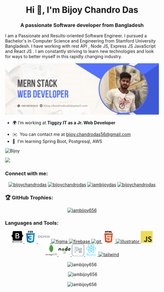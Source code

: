 <h1 align="center">Hi 👋, I'm Bijoy Chandro Das</h1>
<h3 align="center">A passionate Software developer from Bangladesh</h3>

I am a Passionate and Results-oriented Software Engineer. I pursued a Bachelor's in Computer Science and Engineering from Stamford University Bangladesh. I have working with rest API , Node JS, Express JS JavaScript and React JS . I am constantly striving to learn new technologies and look for ways to better myself in this rapidly changing industry.

<img src="bannerImg.png" alt="iambijoy656" />

- 🌍 I’m working at **Tiggzy IT as a Jr. Web Developer**
* ✉️  You can contact me at [bijoy.chandrodas56@gmail.com](mailto:bijoy.chandrodas56@gmail.com)
* 🧠  I'm learning Spring Boot, Postgresql, AWS 

<p align="left"> <img src="https://komarev.com/ghpvc/?username=Iambijoy656&label=Profile%20views&color=de7716&style=flat" alt="Bijoy" /> </p>

<p><a href="https://www.github.com/Iambijoy656" target="_blank" rel="noreferrer"><img
src="https://img.shields.io/github/followers/sonjoysaha36?logo=github&style=for-the-badge&color=de7716&labelColor=1c1917" /></a></p>


<h3 align="left">Connect with me:</h3>
<p align="center">
<a href="https://twitter.com/bijoychandrodas" target="blank"><img align="center" src="https://raw.githubusercontent.com/rahuldkjain/github-profile-readme-generator/master/src/images/icons/Social/twitter.svg" alt="bijoychandrodas" height="30" width="40" /></a>
<a href="https://linkedin.com/in/bijoychandrodas" target="blank"><img align="center" src="https://raw.githubusercontent.com/rahuldkjain/github-profile-readme-generator/master/src/images/icons/Social/linked-in-alt.svg" alt="bijoychandrodas" height="30" width="40" /></a>
<a href="https://fb.com/iambijoydas" target="blank"><img align="center" src="https://raw.githubusercontent.com/rahuldkjain/github-profile-readme-generator/master/src/images/icons/Social/facebook.svg" alt="iambijoydas" height="30" width="40" /></a>
<a href="https://leetcode.com/iambijoy656/" target="blank"><img align="center" src="https://raw.githubusercontent.com/rahuldkjain/github-profile-readme-generator/master/src/images/icons/Social/leet-code.svg" alt="bijoychandrodas" height="30" width="40" /></a>
</p>
<h3 align="left">🏆 GitHub Trophies:</h3>

<p align="center"> <a href="https://github.com/ryo-ma/github-profile-trophy"><img src="https://github-profile-trophy.vercel.app/?username=iambijoy656" alt="iambijoy656" /></a> </p>

<h3 align="left">Languages and Tools:</h3>
<p align="center"> <a href="https://getbootstrap.com" target="_blank" rel="noreferrer"> <img src="https://raw.githubusercontent.com/devicons/devicon/master/icons/bootstrap/bootstrap-plain-wordmark.svg" alt="bootstrap" width="40" height="40"/> </a> <a href="https://www.w3schools.com/css/" target="_blank" rel="noreferrer"> <img src="https://raw.githubusercontent.com/devicons/devicon/master/icons/css3/css3-original-wordmark.svg" alt="css3" width="40" height="40"/> </a> <a href="https://expressjs.com" target="_blank" rel="noreferrer"> <img src="https://raw.githubusercontent.com/devicons/devicon/master/icons/express/express-original-wordmark.svg" alt="express" width="40" height="40"/> </a> <a href="https://www.figma.com/" target="_blank" rel="noreferrer"> <img src="https://www.vectorlogo.zone/logos/figma/figma-icon.svg" alt="figma" width="40" height="40"/> </a> <a href="https://firebase.google.com/" target="_blank" rel="noreferrer"> <img src="https://www.vectorlogo.zone/logos/firebase/firebase-icon.svg" alt="firebase" width="40" height="40"/> </a> <a href="https://git-scm.com/" target="_blank" rel="noreferrer"> <img src="https://www.vectorlogo.zone/logos/git-scm/git-scm-icon.svg" alt="git" width="40" height="40"/> </a> <a href="https://www.w3.org/html/" target="_blank" rel="noreferrer"> <img src="https://raw.githubusercontent.com/devicons/devicon/master/icons/html5/html5-original-wordmark.svg" alt="html5" width="40" height="40"/> </a> <a href="https://www.adobe.com/in/products/illustrator.html" target="_blank" rel="noreferrer"> <img src="https://www.vectorlogo.zone/logos/adobe_illustrator/adobe_illustrator-icon.svg" alt="illustrator" width="40" height="40"/> </a> <a href="https://developer.mozilla.org/en-US/docs/Web/JavaScript" target="_blank" rel="noreferrer"> <img src="https://raw.githubusercontent.com/devicons/devicon/master/icons/javascript/javascript-original.svg" alt="javascript" width="40" height="40"/> </a> <a href="https://www.mongodb.com/" target="_blank" rel="noreferrer"> <img src="https://raw.githubusercontent.com/devicons/devicon/master/icons/mongodb/mongodb-original-wordmark.svg" alt="mongodb" width="40" height="40"/> </a> <a href="https://nodejs.org" target="_blank" rel="noreferrer"> <img src="https://raw.githubusercontent.com/devicons/devicon/master/icons/nodejs/nodejs-original-wordmark.svg" alt="nodejs" width="40" height="40"/> </a> <a href="https://www.photoshop.com/en" target="_blank" rel="noreferrer"> <img src="https://raw.githubusercontent.com/devicons/devicon/master/icons/photoshop/photoshop-line.svg" alt="photoshop" width="40" height="40"/> </a> <a href="https://reactjs.org/" target="_blank" rel="noreferrer"> <img src="https://raw.githubusercontent.com/devicons/devicon/master/icons/react/react-original-wordmark.svg" alt="react" width="40" height="40"/> </a> <a href="https://tailwindcss.com/" target="_blank" rel="noreferrer"> <img src="https://www.vectorlogo.zone/logos/tailwindcss/tailwindcss-icon.svg" alt="tailwind" width="40" height="40"/> </a> </p>

<p align="center"><img align="center" src="https://github-readme-stats.vercel.app/api/top-langs?username=iambijoy656&show_icons=true&locale=en&layout=compact" alt="iambijoy656" /></p>

<p align="center">&nbsp;<img align="center" src="https://github-readme-stats.vercel.app/api?username=iambijoy656&show_icons=true&locale=en" alt="iambijoy656" /></p>

<p align="center"><img align="center" src="https://github-readme-streak-stats.herokuapp.com/?user=iambijoy656&" alt="iambijoy656" /></p>

